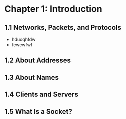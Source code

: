 # Chapter 1: Introduction
## 1.1 Networks, Packets, and Protocols
- hduoqhfdw
 - fewewfwf
## 1.2 About Addresses
## 1.3 About Names
## 1.4 Clients and Servers
## 1.5 What Is a Socket?
